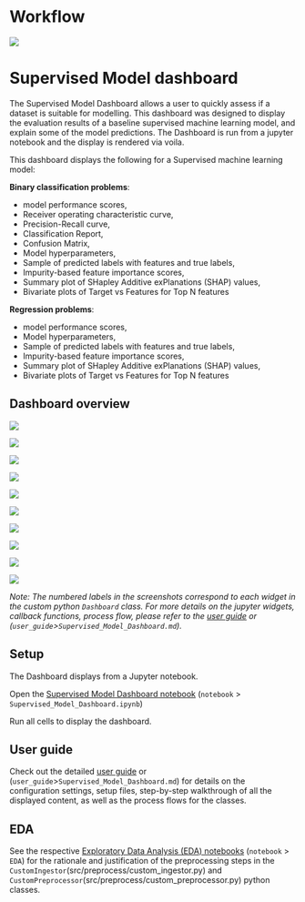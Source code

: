# Workflow

![](user_guide/_static/sup_dashbrd/notebook_workflow.png)



# Supervised Model dashboard

The Supervised Model Dashboard allows a user to quickly assess if a dataset is suitable for modelling. This dashboard was designed to display the evaluation results of a baseline supervised machine learning model, and explain some of the model predictions. The Dashboard is run from a jupyter notebook and the display is rendered via voila. 

This dashboard displays the following for a Supervised machine learning model:


**Binary classification problems**: 

- model performance scores, 
- Receiver operating characteristic curve,
- Precision-Recall curve,   
- Classification Report, 
- Confusion Matrix, 
- Model hyperparameters, 
- Sample of predicted labels with features and true labels,
- Impurity-based feature importance scores,
- Summary plot of SHapley Additive exPlanations (SHAP) values,
- Bivariate plots of Target vs Features for Top N features



**Regression problems**:

- model performance scores,
- Model hyperparameters, 
- Sample of predicted labels with features and true labels,
- Impurity-based feature importance scores,
- Summary plot of SHapley Additive exPlanations (SHAP) values,
- Bivariate plots of Target vs Features for Top N features



## Dashboard overview



![](user_guide/_static/sup_dashbrd/dashboard1.png)



![](user_guide/_static/sup_dashbrd/dashboard2.png)



![](user_guide/_static/sup_dashbrd/dashboard3.png)



![](user_guide/_static/sup_dashbrd/dashboard4.png)



![](user_guide/_static/sup_dashbrd/dashboard5.png)



![](user_guide/_static/sup_dashbrd/dashboard6.png)



![](user_guide/_static/sup_dashbrd/dashboard7.png)



![](user_guide/_static/sup_dashbrd/dashboard8.png)





![](user_guide/_static/sup_dashbrd/dashboard9.png)



![](user_guide/_static/sup_dashbrd/dashboard10.png)

*Note: The numbered labels in the screenshots correspond to each widget in the custom python `Dashboard` class. For more details on the jupyter widgets, callback functions, process flow, please refer to the [user guide](http://htmlpreview.github.io/?https://github.com/py3lee/projects/blob/main/supervised_ml_dashboard/user_guide/Supervised%20Model%20Dashboard.html) or (`user_guide`>`Supervised_Model_Dashboard.md`).* 



## Setup



The Dashboard displays from a Jupyter notebook. 

Open the [Supervised Model Dashboard notebook](notebook/Supervised_Model_Dashboard.ipynb) (`notebook` > `Supervised_Model_Dashboard.ipynb`)

Run all cells to display the dashboard. 



## User guide



Check out the detailed [user guide](http://htmlpreview.github.io/?https://github.com/py3lee/projects/blob/main/supervised_ml_dashboard/user_guide/Supervised%20Model%20Dashboard.html) or (`user_guide`>`Supervised_Model_Dashboard.md`) for details on the configuration settings, setup files, step-by-step walkthrough of all the displayed content, as well as the process flows for the classes. 



## EDA 



See the respective [Exploratory Data Analysis (EDA) notebooks](notebook/EDA) (`notebook` > `EDA`) for the rationale and justification of the preprocessing steps in the `CustomIngestor`(src/preprocess/custom_ingestor.py) and `CustomPreprocessor`(src/preprocess/custom_preprocessor.py) python classes.  